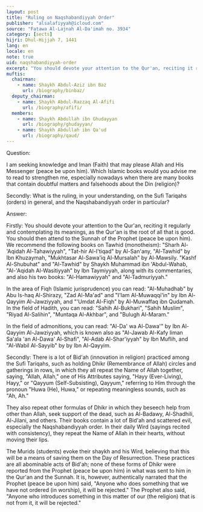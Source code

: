 ```yaml
---
layout: post
title: "Ruling on Naqshabandiyyah Order"
publisher: "alsalafiyyah@icloud.com"
source: "Fatawa Al-Lajnah Al-Da'imah no. 3934"
category: [sects]
hijri: Dhul-Hijjah 7, 1441
lang: en
locale: en
note: true
uid: naqshabandiyyah-order
excerpt: "You should devote your attention to the Qur'an, reciting it regularly and contemplating its meanings, as the Qur'an is the root of all that is good. You should then attend to the Sunnah of the Prophet (peace be upon him)."
muftis:
  chairman: 
    - name: Shaykh Abdul-Aziz ibn Baz
      url: /biography/binbaz/
  deputy_chairman:
    - name: Shaykh Abdul-Razzaq Al-Afifi
      url: /biography/afifi/
  members: 
    - name: Shaykh Abdullah ibn Ghudayyan
      url: /biography/ghudayyan/
    - name: Shaykh Abdullah ibn Qa'ud
      url: /biography/qaud/
---
```


Question: 

I am seeking knowledge and Iman (Faith) that may please Allah and His Messenger (peace be upon him). Which Islamic books would you advise me to read to strengthen me, especially nowadays when there are many books that contain doubtful matters and falsehoods about the Din (religion)?

Secondly: What is the ruling, in your understanding, on the Sufi Tariqahs (orders) in general, and the Naqshabandiyyah order in particular?

Answer:

Firstly: You should devote your attention to the Qur'an, reciting it regularly and contemplating its meanings, as the Qur'an is the root of all that is good. You should then attend to the Sunnah of the Prophet (peace be upon him). We recommend the following books on Tawhid (monotheism): "Sharh Al-'Aqidah Al-Tahawiyyah", "Tat-hir Al-I'tiqad" by Al-San'any, "Al-Tawhid" by Ibn Khuzaymah, "Mukhtasar Al-Sawa'iq Al-Mursalah" by Al-Mawsily. "Kashf Al-Shubuhat" and "Al-Tawhid" by Shaykh Muhammad ibn 'Abdul-Wahab, "Al-'Aqidah Al-Wasitiyyah" by Ibn Taymiyyah, along with its commentaries, and also his two books: "Al-Hamawiyyah" and "Al-Tadmuriyyah." 

In the area of Fiqh (Islamic jurisprudence) you can read: "Al-Muhadhab" by Abu Is-haq Al-Shirazy, "Zad Al-Ma'ad" and "I'lam Al-Muwaqqi'in" by Ibn Al-Qayyim Al-Jawziyyah, and "'Umdat Al-Fiqh" by Al-Muwaffaq ibn Qudamah. In the field of Hadith, you can read: "Sahih Al-Bukhari", "Sahih Muslim", "Riyad Al-Salihin", "Muntaqa Al-Akhbar", and "Bulugh Al-Maram." 

In the field of admonitions, you can read: "Al-Da' wa Al-Dawa'" by Ibn Al-Qayyim Al-Jawziyyah, which is known also as "Al-Jawab Al-Kafy liman Sa'ala 'an Al-Dawa' Al-Shafi", "Al-Adab Al-Shar'iyyah" by Ibn Muflih, and "Al-Wabil Al-Sayyib" by by Ibn Al-Qayyim. 

Secondly: There is a lot of Bid'ah (innovation in religion) practiced among the Sufi Tariqahs, such as holding Dhikr (Remembrance of Allah) circles and gatherings in rows, in which they all repeat the Name of Allah together, saying, "Allah, Allah," one of His Attributes saying, "Hayy (Ever-Living), Hayy," or "Qayyum (Self-Subsisting), Qayyum," referring to Him through the pronoun "Huwa (He), Huwa," or repeating meaningless sounds, such as "Ah, Ah." 

They also repeat other formulas of Dhikr in which they beseech help from other than Allah, seek support of the dead, such as Al-Badawy, Al-Shadhili, Al-Jilani, and others. Their books contain a lot of Bid'ah and scattered evil, especially the Naqshabandiyyah order. In their daily Wird (sayings recited with consistency), they repeat the Name of Allah in their hearts, without moving their lips. 

The Murids (students) evoke their shaykh and his Wird, believing that this will be a means of saving them on the Day of Resurrection. These practices are all abominable acts of Bid'ah; none of these forms of Dhikr were reported from the Prophet (peace be upon him) in what was sent to him in the Qur'an and the Sunnah. It is, however, authentically narrated that the Prophet (peace be upon him) said, "Anyone who does something that we have not ordered (in worship), it will be rejected." The Prophet also said, "Anyone who introduces something in this matter of our (the religion) that is not from it, it will be rejected."
